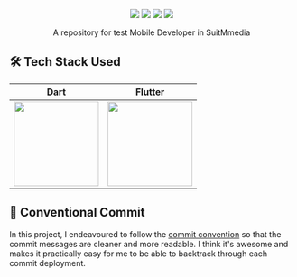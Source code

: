 <p align="center">
<img src="https://img.shields.io/badge/dart-%230175C2.svg?style=for-the-badge&logo=dart&logoColor=white" />
<img src="https://img.shields.io/badge/Flutter-%2302569B.svg?style=for-the-badge&logo=Flutter&logoColor=white" />
<img src="https://img.shields.io/badge/git-%23F05033.svg?style=for-the-badge&logo=git&logoColor=white" />
<img src="https://img.shields.io/badge/github-%23121011.svg?style=for-the-badge&logo=github&logoColor=white" />

  </p>
  <p align="center">
    A repository for test Mobile Developer in SuitMmedia
    <br />
  </p>


## 🛠️ Tech Stack Used

| Dart                                                                              | Flutter                                                                                                                                                                                                   |
| --------------------------------------------------------------------------------- | --------------------------------------------------------------------------------------------------------------------------------------------------------------------------------------------------------- |
| <img src="https://avatars.githubusercontent.com/u/1609975?s=280&v=4" width="150"> | <img src="https://res.cloudinary.com/startup-grind/image/upload/c_fill,dpr_2.0,f_auto,g_center,h_500,q_auto:good,w_500/v1/gcs/platform-data-dsc/events/1_ilC2Aqp5sZd1wi0CopD1Hw_zT8WoJh.png" width="150"> |

<!-- ### Extra Library -->
<!-- - [GoogleFonts](https://pub.dev/packages/google_fonts) for Material-Design style -->

<!-- ## 🔧 The problems and how we deal with it -->
<!-- Tentu saja keterbatasan waktu adalah sebuah masalah bagi kami. Beberapa perencanaan harus kami tunda/hilangkan untuk mempersingkat waktu seperti pembangunan [REST API](https://github.com/MochArisandiJayanto/Flarax/blob/master/API_Design_Architecture.md) yang harus terhenti. Kami memutuskan untuk melakukan query secara langsung dengan database Firebase menggunakan future dan stream. -->


## 🐾 Conventional Commit

‎In this project, I endeavoured to follow the [commit convention](https://www.conventionalcommits.org/en/v1.0.0/) so that the commit messages are cleaner and more readable. I think it's awesome and makes it practically easy for me to be able to backtrack through each commit deployment.

<!-- ## 📘 Resource‎ -->
<!-- ### Image Assets -->
<!-- - [Undraw](http://undraw.co) -->
<!-- - [Unsplash](http://unsplash.com) -->

<!-- ### Related Article -->
<!-- - [Barang Menumpuk Tak Terpakai? Akali Dengan 5 Trik Ini | Orami](https://www.orami.co.id/magazine/barang-menumpuk-tak-terpakai-akali-dengan-5-trik-ini/) -->
<!-- - [Bagaimana cara membuang barang bekas berukuran besar, misal kasur, kulkas, mesin cuci? Kemana perabot/barang bekasmu saat kamu membeli perabot baru? - Quora](https://id.quora.com/Bagaimana-cara-membuang-barang-bekas-berukuran-besar-misal-kasur-kulkas-mesin-cuci-Kemana-perabot-barang-bekasmu-saat-kamu-membeli-perabot-baru) -->
<!-- - [Bagaimana caramu membuang barang-barang yang sudah tidak terpakai lagi (misalnya pakaian bekas yang sudah tidak layak pakai)? - Quora](https://id.quora.com/Bagaimana-caramu-membuang-barang-barang-yang-sudah-tidak-terpakai-lagi-misalnya-pakaian-bekas-yang-sudah-tidak-layak-pakai) -->
<!-- - [Bagaimana cara membuang sampah ukuran besar seperti kasur dan lemari secara legal? - Quora](https://bit.ly/3eoe6rK) -->
<!-- - [Cara Mendapatkan Barang Gratis Dari Internet - Blog Orang IT (helmykediri.com)](https://bit.ly/3FuCeVn) -->
<!-- - [Barang Gratis Bisa Kamu Dapatkan di 6 Situs Ini Lho! (lifepal.co.id)](https://lifepal.co.id/media/doyan-berburu-barang-gratisan-cek-6-situs-nih/) -->
